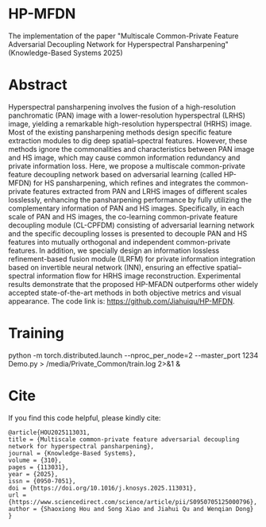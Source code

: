 # HP-MFDN
The implementation of the paper "Multiscale Common-Private Feature Adversarial Decoupling Network for Hyperspectral Pansharpening" (Knowledge-Based Systems 2025) 
# Abstract
Hyperspectral pansharpening involves the fusion of a high-resolution panchromatic (PAN) image with a lower-resolution hyperspectral (LRHS) image, yielding a remarkable high-resolution hyperspectral (HRHS) image. Most of the existing pansharpening methods design specific feature extraction modules to dig deep spatial–spectral features. However, these methods ignore the commonalities and characteristics between PAN image and HS image, which may cause common information redundancy and private information loss. Here, we propose a multiscale common-private feature decoupling network based on adversarial learning (called HP-MFDN) for HS pansharpening, which refines and integrates the common-private features extracted from PAN and LRHS images of different scales losslessly, enhancing the pansharpening performance by fully utilizing the complementary information of PAN and HS images. Specifically, in each scale of PAN and HS images, the co-learning common-private feature decoupling module (CL-CPFDM) consisting of adversarial learning network and the specific decoupling losses is presented to decouple PAN and HS features into mutually orthogonal and independent common-private features. In addition, we specially design an information lossless refinement-based fusion module (ILRFM) for private information integration based on invertible neural network (INN), ensuring an effective spatial–spectral information flow for HRHS image reconstruction. Experimental results demonstrate that the proposed HP-MFADN outperforms other widely accepted state-of-the-art methods in both objective metrics and visual appearance. The code link is: https://github.com/Jiahuiqu/HP-MFDN.
# Training
python -m torch.distributed.launch --nproc_per_node=2 --master_port 1234 Demo.py > /media/Private_Common/train.log 2>&1 &    
# Cite
If you find this code helpful, please kindly cite:

```
@article{HOU2025113031,
title = {Multiscale common-private feature adversarial decoupling network for hyperspectral pansharpening},
journal = {Knowledge-Based Systems},
volume = {310},
pages = {113031},
year = {2025},
issn = {0950-7051},
doi = {https://doi.org/10.1016/j.knosys.2025.113031},
url = {https://www.sciencedirect.com/science/article/pii/S0950705125000796},
author = {Shaoxiong Hou and Song Xiao and Jiahui Qu and Wenqian Dong}
}

```
